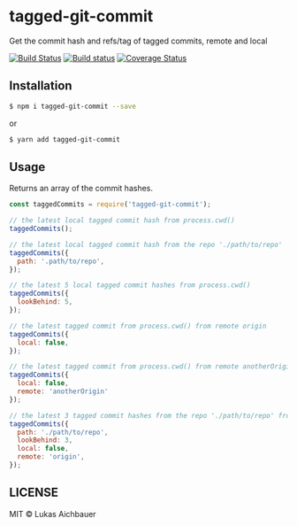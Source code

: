 # tagged-git-commit

Get the commit hash and refs/tag of tagged commits, remote and local

[![Build Status](https://travis-ci.org/aichbauer/node-tagged-git-commit.svg?branch=master)](https://travis-ci.org/aichbauer/node-tagged-git-commit)
[![Build status](https://ci.appveyor.com/api/projects/status/4kqxk117y906tekg/branch/master?svg=true)](https://ci.appveyor.com/project/rudolfsonjunior/node-tagged-git-commit-xnpik/branch/master)
[![Coverage Status](https://coveralls.io/repos/github/aichbauer/node-tagged-git-commit/badge.svg?branch=master)](https://coveralls.io/github/aichbauer/node-tagged-git-commit?branch=master)

## Installation

```sh
$ npm i tagged-git-commit --save
```
or
```sh
$ yarn add tagged-git-commit
```

## Usage

Returns an array of the commit hashes.

```js
const taggedCommits = require('tagged-git-commit');

// the latest local tagged commit hash from process.cwd()
taggedCommits();

// the latest local tagged commit hash from the repo './path/to/repo'
taggedCommits({
  path: '.path/to/repo',
});

// the latest 5 local tagged commit hashes from process.cwd()
taggedCommits({
  lookBehind: 5,
});

// the latest tagged commit from process.cwd() from remote origin
taggedCommits({
  local: false,
});

// the latest tagged commit from process.cwd() from remote anotherOrigin
taggedCommits({
  local: false,
  remote: 'anotherOrigin'
});

// the latest 3 tagged commit hashes from the repo './path/to/repo' from the remote origin
taggedCommits({
  path: './path/to/repo',
  lookBehind: 3,
  local: false,
  remote: 'origin',
});
```

## LICENSE

MIT © Lukas Aichbauer
